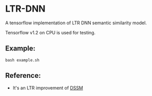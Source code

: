 # LTR-DNN

A tensorflow implementation of LTR DNN semantic similarity model.  

Tensorflow v1.2 on CPU is used for testing.

## Example:

`bash example.sh`


## Reference:

- It's an LTR improvement of [DSSM](https://www.microsoft.com/en-us/research/wp-content/uploads/2016/02/cikm2013_DSSM_fullversion.pdf)


